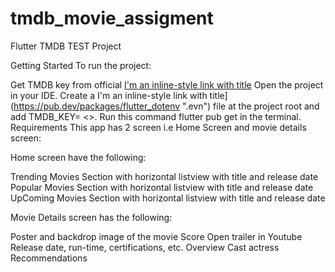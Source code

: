 # tmdb_movie_assigment

Flutter TMDB TEST Project

Getting Started
To run the project:

Get TMDB key from official [I'm an inline-style link with title](https://developers.themoviedb.org/3/getting-started/introduction "here")
Open the project in your IDE.
Create a I'm an inline-style link with title](https://pub.dev/packages/flutter_dotenv ".evn") file at the project root and add TMDB_KEY= <<your key here>>.
Run this command flutter pub get in the terminal.
Requirements
This app has 2 screen i.e Home Screen and movie details screen:

Home screen have the following:

Trending Movies Section with horizontal listview with title and release date
Popular Movies Section with horizontal listview with title and release date
UpComing Movies Section with horizontal listview with title and release date

Movie Details screen has the following:

Poster and backdrop image of the movie 
Score
Open trailer in Youtube
Release date, run-time, certifications, etc.
Overview
Cast actress 
Recommendations 



